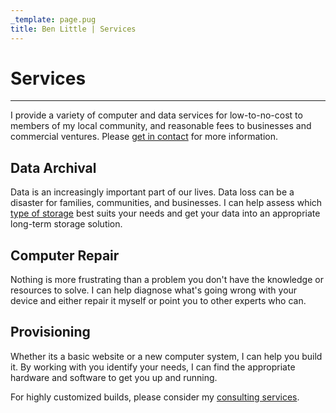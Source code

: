 ```yaml
---
_template: page.pug
title: Ben Little | Services
---
```


# Services

---

I provide a variety of computer and data services for low-to-no-cost to members
of my local community, and reasonable fees to businesses and commercial
ventures. Please [get in contact](/) for more information.

## Data Archival

Data is an increasingly important part of our lives. Data loss can be a disaster
for families, communities, and businesses. I can help assess which
[type of storage](/blog/2025-07-22.html) best suits your needs and get your data
into an appropriate long-term storage solution.

## Computer Repair

Nothing is more frustrating than a problem you don't have the knowledge or
resources to solve. I can help diagnose what's going wrong with your device and
either repair it myself or point you to other experts who can.

## Provisioning

Whether its a basic website or a new computer system, I can help you build it.
By working with you identify your needs, I can find the appropriate hardware and
software to get you up and running.

For highly customized builds, please consider my
[consulting services](/consulting.html).
